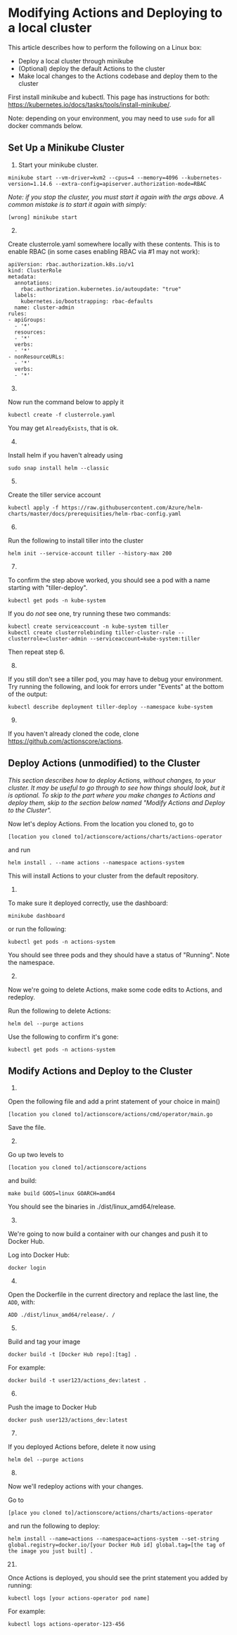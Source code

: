 # Modifying Actions and Deploying to a local cluster

This article describes how to perform the following on a Linux box:
* Deploy a local cluster through minikube
* (Optional) deploy the default Actions to the cluster
* Make local changes to the Actions codebase and deploy them to the cluster

First install minikube and kubectl.  This page has instructions for both: https://kubernetes.io/docs/tasks/tools/install-minikube/.

Note: depending on your environment, you may need to use `sudo` for all docker commands below.

## Set Up a Minikube Cluster
1.  Start your minikube cluster.  
```
minikube start --vm-driver=kvm2 --cpus=4 --memory=4096 --kubernetes-version=1.14.6 --extra-config=apiserver.authorization-mode=RBAC
```

*Note: if you stop the cluster, you must start it again with the args above.  A common mistake is to start it again with simply:*
```
[wrong] minikube start
```

2.
Create clusterrole.yaml somewhere locally with these contents.  This is to enable RBAC (in some cases enabling RBAC via #1 may not work):
```
apiVersion: rbac.authorization.k8s.io/v1
kind: ClusterRole
metadata:
  annotations:
    rbac.authorization.kubernetes.io/autoupdate: "true"
  labels:
    kubernetes.io/bootstrapping: rbac-defaults
  name: cluster-admin
rules:
- apiGroups:
  - '*'
  resources:
  - '*'
  verbs:
  - '*'
- nonResourceURLs:
  - '*'
  verbs:
  - '*'
```

3.
Now run the command below to apply it
```
kubectl create -f clusterrole.yaml
```
You may get `AlreadyExists`, that is ok.

4.
Install helm if you haven't already using
```
sudo snap install helm --classic
```

5.
Create the tiller service account
```
kubectl apply -f https://raw.githubusercontent.com/Azure/helm-charts/master/docs/prerequisities/helm-rbac-config.yaml
```

6. 
Run the following to install tiller into the cluster
```
helm init --service-account tiller --history-max 200
```

7.
To confirm the step above worked, you should see a pod with a name starting with "tiller-deploy".
```
kubectl get pods -n kube-system
```

If you do *not* see one, try running these two commands:
```
kubectl create serviceaccount -n kube-system tiller
kubectl create clusterrolebinding tiller-cluster-rule --clusterrole=cluster-admin --serviceaccount=kube-system:tiller
```

Then repeat step 6.

8.
If you still don't see a tiller pod, you may have to debug your environment.  Try running the following, and look for errors under "Events" at the bottom of the output:
```
kubectl describe deployment tiller-deploy --namespace kube-system
```

9.
If you haven't already cloned the code, clone https://github.com/actionscore/actions.

## Deploy Actions (unmodified) to the Cluster

*This section describes how to deploy Actions, without changes, to your cluster.  It may be useful to go through to see how things should look, but it is optional.  To skip to the part where you make changes to Actions and deploy them, skip to the section below named "Modify Actions and Deploy to the Cluster".*

Now let's deploy Actions.  From the location you cloned to, go to 
```
[location you cloned to]/actionscore/actions/charts/actions-operator 
```

and run

```
helm install . --name actions --namespace actions-system
```

This will install Actions to your cluster from the default repository.

1.
To make sure it deployed correctly, use the dashboard:
```
minikube dashboard
```

or run the following:
```
kubectl get pods -n actions-system
```

You should see three pods and they should have a status of "Running".  Note the namespace.

2.  
Now we're going to delete Actions, make some code edits to Actions, and redeploy.

Run the following to delete Actions:
```
helm del --purge actions
```

Use the following to confirm it's gone: 
```
kubectl get pods -n actions-system
```

## Modify Actions and Deploy to the Cluster

1.
Open the following file and add a print statement of your choice in main()
```
[location you cloned to]/actionscore/actions/cmd/operator/main.go
```

Save the file.

2. 
Go up two levels to 
```
[location you cloned to]/actionscore/actions
```

and build:
```
make build GOOS=linux GOARCH=amd64
```

You should see the binaries in ./dist/linux_amd64/release.

3.
We're going to now build a container with our changes and push it to Docker Hub.

Log into Docker Hub:
```
docker login
```

4.
Open the Dockerfile in the current directory and replace the last line, the `ADD`, with:

```
ADD ./dist/linux_amd64/release/. /
```

5.
Build and tag your image
```
docker build -t [Docker Hub repo]:[tag] .
```

For example:
```
docker build -t user123/actions_dev:latest .
```

6.
Push the image to Docker Hub
```
docker push user123/actions_dev:latest
```

7.
If you deployed Actions before, delete it now using 
```
helm del --purge actions
```

8.
Now we'll redeploy actions with your changes.

Go to 
```
[place you cloned to]/actionscore/actions/charts/actions-operator
```

and run the following to deploy:
```
helm install --name=actions --namespace=actions-system --set-string global.registry=docker.io/[your Docker Hub id] global.tag=[the tag of the image you just built] .
```


21.
Once Actions is deployed, you should see the print statement you added by running:
```
kubectl logs [your actions-operator pod name]
```

For example:
```
kubectl logs actions-operator-123-456
```
 